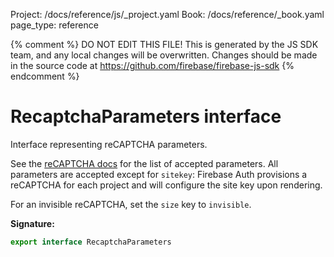 Project: /docs/reference/js/_project.yaml
Book: /docs/reference/_book.yaml
page_type: reference

{% comment %}
DO NOT EDIT THIS FILE!
This is generated by the JS SDK team, and any local changes will be
overwritten. Changes should be made in the source code at
https://github.com/firebase/firebase-js-sdk
{% endcomment %}

# RecaptchaParameters interface
Interface representing reCAPTCHA parameters.

See the [reCAPTCHA docs](https://developers.google.com/recaptcha/docs/display#render_param) for the list of accepted parameters. All parameters are accepted except for `sitekey`<!-- -->: Firebase Auth provisions a reCAPTCHA for each project and will configure the site key upon rendering.

For an invisible reCAPTCHA, set the `size` key to `invisible`<!-- -->.

<b>Signature:</b>

```typescript
export interface RecaptchaParameters 
```
